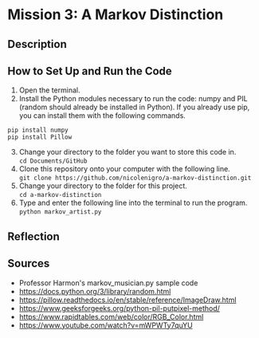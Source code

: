# Mission 3: A Markov Distinction

## Description

## How to Set Up and Run the Code
1. Open the terminal.
2. Install the Python modules necessary to run the code: numpy and PIL (random should already be installed in Python). If you already use pip, you can install them with the following commands.  
```
pip install numpy  
pip install Pillow
```
3. Change your directory to the folder you want to store this code in.  
`cd Documents/GitHub`
4. Clone this repository onto your computer with the following line.  
`git clone https://github.com/nicolenigro/a-markov-distinction.git`
5. Change your directory to the folder for this project.  
`cd a-markov-distinction`
6. Type and enter the following line into the terminal to run the program.  
`python markov_artist.py`

## Reflection


## Sources
* Professor Harmon's markov_musician.py sample code
* https://docs.python.org/3/library/random.html
* https://pillow.readthedocs.io/en/stable/reference/ImageDraw.html
* https://www.geeksforgeeks.org/python-pil-putpixel-method/
* https://www.rapidtables.com/web/color/RGB_Color.html
* https://www.youtube.com/watch?v=mWPWTy7quYU
